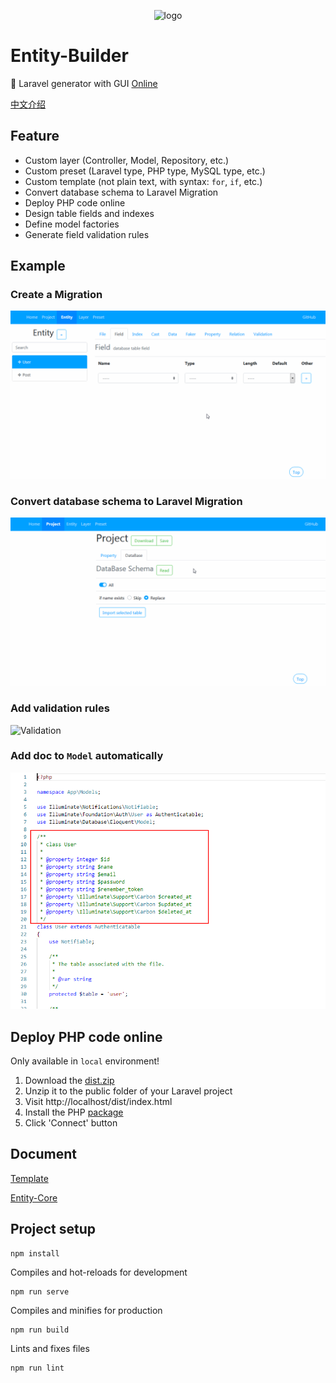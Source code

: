
<p align="center">
    <img src="public/logo.svg" alt="logo" width="222" />
</p>

# Entity-Builder

:tomato: Laravel generator with GUI [Online](https://googee.github.io/Entity-Builder/dist)

[中文介绍](README.zh.md)


## Feature

- Custom layer (Controller, Model, Repository, etc.)
- Custom preset (Laravel type, PHP type, MySQL type, etc.)
- Custom template (not plain text, with syntax: `for`, `if`, etc.)
- Convert database schema to Laravel Migration
- Deploy PHP code online
- Design table fields and indexes
- Define model factories
- Generate field validation rules


## Example

### Create a Migration

![Table](https://github.com/GooGee/Entity-Builder/raw/gh-pages/image/table.gif)

### Convert database schema to Laravel Migration

![Schema](https://github.com/GooGee/Entity-Builder/raw/gh-pages/image/schema.gif)

### Add validation rules

![Validation](https://github.com/GooGee/Entity-Builder/raw/gh-pages/image/validation.gif)

### Add doc to `Model` automatically

![Model](https://github.com/GooGee/Entity-Builder/raw/gh-pages/image/model.png)


## Deploy PHP code online

Only available in `local` environment!

1. Download the [dist.zip](https://github.com/GooGee/Entity-Builder/releases)
1. Unzip it to the public folder of your Laravel project
1. Visit http://localhost/dist/index.html
1. Install the PHP [package](https://github.com/GooGee/Entity)
1. Click 'Connect' button


## Document

[Template](https://mozilla.github.io/nunjucks/templating.html)

[Entity-Core](https://googee.github.io/Entity-Core/docs/)


## Project setup
```
npm install
```

Compiles and hot-reloads for development
```
npm run serve
```

Compiles and minifies for production
```
npm run build
```

Lints and fixes files
```
npm run lint
```
